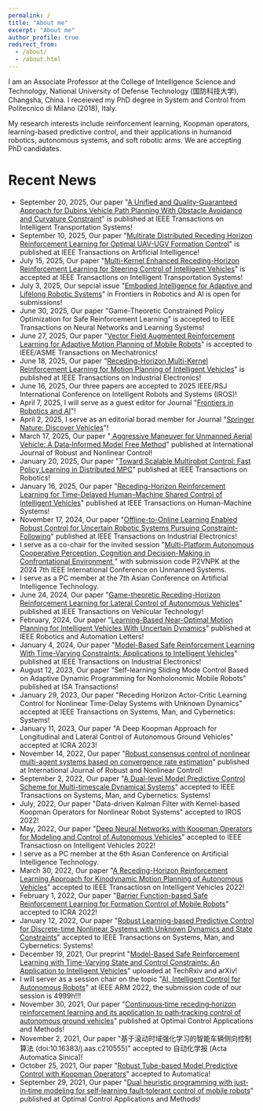 ```yaml
---
permalink: /
title: "About me"
excerpt: "About me"
author_profile: true
redirect_from: 
  - /about/
  - /about.html
---
```

I am an Associate Professor at the College of Intelligence Science and Technology, National University of Defense Technology (国防科技大学), Changsha, China. I receieved my PhD degree in System and Control from Politecnico di Milano (2018), Italy.

My research interests include reinforcement learning, Koopman operators, learning-based predictive control, and their applications in humanoid robotics, autonomous systems, and soft robotic arms. We are accepting PhD candidates.

Recent News 
======
* September 20, 2025, Our paper "[A Unified and Quality-Guaranteed Approach for Dubins Vehicle Path Planning With Obstacle Avoidance and Curvature Constraint](10.1109/TITS.2025.3606479)" is published at IEEE Transactions on Intelligent Transportation Systems!
* September 10, 2025, Our paper "[Multirate Distributed Receding Horizon Reinforcement Learning for Optimal UAV-UGV Formation Control](10.1109/TAI.2025.3607722)" is published at IEEE Transactions on Artificial Intelligence!
* July 15, 2025, Our paper "[Multi-Kernel Enhanced Receding-Horizon Reinforcement Learning for Steering Control of Intelligent Vehicles](10.1109/TITS.2025.3591906)" is accepted at IEEE Transactions on Intelligent Transportation Systems!
* July 3, 2025, Our sepcial issue "[Embodied Intelligence for Adaptive and Lifelong Robotic Systems](https://www.frontiersin.org/research-topics/71958/embodied-intelligence-for-adaptive-and-lifelong-robotic-systems)" in Frontiers in Robotics and AI is open for submissions!
* June 30, 2025, Our paper "Game-Theoretic Constrained Policy Optimization for Safe Reinforcement Learning" is accepted to IEEE Transactions on Neural Networks and Learning Systems!
* June 27, 2025, Our paper "[Vector Field Augmented Reinforcement Learning for Adaptive Motion Planning of Mobile Robots](https://arxiv.org/html/2405.08283v2)" is accepted to IEEE/ASME Transactions on Mechatronics!
* June 18, 2025, Our paper "[Receding-Horizon Multi-Kernel Reinforcement Learning for Motion Planning of Intelligent Vehicles](10.1109/TIE.2025.3569956)" is published at IEEE Transactions on Industrial Electronics!
* June 16, 2025, Our three papers are accepted to 2025 IEEE/RSJ International Conference on Intelligent Robots and Systems (IROS)!
* April 7, 2025, I will serve as a guest editor for Journal "[Frontiers in Robotics and AI](https://www.frontiersin.org/journals/robotics-and-ai)"!
* April 2, 2025, I serve as an editorial borad member for Journal "[Springer Nature: Discover Vehicles](https://link.springer.com/journal/44465)"!
* March 17, 2025, Our paper "[ Aggressive Maneuver for Unmanned Aerial Vehicle: A Data‐Informed Model Free Method](http://doi.org/10.1002/rnc.7889)"  published at International Journal of Robust and Nonlinear Control!
* January 20, 2025, Our paper "[Toward Scalable Multirobot Control: Fast Policy Learning in Distributed MPC](https://ieeexplore.ieee.org/abstract/document/10847886)" published at IEEE Transactions on Robotics!
* January 16, 2025, Our paper "[Receding-Horizon Reinforcement Learning for Time-Delayed Human–Machine Shared Control of Intelligent Vehicles](https://ieeexplore.ieee.org/abstract/document/10844015)" published at IEEE Transactions on Human-Machine Systems!
* November 17, 2024, Our paper "[Offline-to-Online Learning Enabled Robust Control for Uncertain Robotic Systems Pursuing Constraint-Following](https://ieeexplore.ieee.org/document/10570206)" published at IEEE Transactions on Industrial Electronics!
* I serve as a co-chair for the invited session "[Multi-Platform Autonomous Cooperative Perception, Cognition and Decision-Making in Confrontational Environment ](https://icus.c2.org.cn/Invited-Session/)" with submission code P2VNPK at the 2024 7th IEEE International Conference on Unmanned Systems.
* I serve as a PC member at the 7th Asian Conference on Artificial Intelligence Technology.
* June 24, 2024, Our paper "[Game-theoretic Receding-Horizon Reinforcement Learning for Lateral Control of Autonomous Vehicles](https://ieeexplore.ieee.org/document/10570206)" published at IEEE Transactions on Vehicular Technology!
* February, 2024, Our paper "[Learning-Based Near-Optimal Motion Planning for Intelligent Vehicles With Uncertain Dynamics](https://ieeexplore.ieee.org/abstract/document/10271561)" published at IEEE Robotics and Automation Letters!
* January  4, 2024, Our paper "[Model-Based Safe Reinforcement Learning With Time-Varying Constraints: Applications to Intelligent Vehicles](https://ieeexplore.ieee.org/abstract/document/10381514)" published at IEEE Transactions on Industrial Electronics!
* August 12, 2023, Our paper "Self-learning Sliding Mode Control Based on Adaptive Dynamic Programming for Nonholonomic Mobile Robots" published at ISA Transactions!
* January 29, 2023, Our paper "Receding Horizon Actor-Critic Learning Control for Nonlinear Time-Delay Systems with Unknown Dynamics" accepted at IEEE Transactions on Systems, Man, and Cybernetics: Systems!
* January 11, 2023, Our paper "A Deep Koopman Approach for Longitudinal and Lateral Control of Autonomous Ground Vehicles" accepted at ICRA 2023!
* November 14, 2022, Our paper "[Robust consensus control of nonlinear multi-agent systems based on convergence rate estimation](https://onlinelibrary.wiley.com/doi/abs/10.1002/rnc.6477)" published at International Journal of Robust and Nonlinear Control!
* September 2, 2022, Our paper "[A Dual-level Model Predictive Control Scheme for Multi-timescale Dynamical Systems](https://ieeexplore.ieee.org/document/9790335)" accepted to IEEE Transactions on Systems, Man, and Cybernetics: Systems!
* July, 2022, Our paper "Data-driven Kalman Filter with Kernel-based Koopman Operators for Nonlinear Robot Systems" accepted to IROS 2022!
* May, 2022, Our paper "[Deep Neural Networks with Koopman Operators for Modeling and Control of Autonomous Vehicles](https://ieeexplore.ieee.org/document/9790335)" accepted to IEEE Transactiosn on Intelligent Vehicles 2022!
* I serve as a PC member at the 6th Asian Conference on Artificial Intelligence Technology.
* March 30, 2022, Our paper "[A Receding-Horizon Reinforcement Learning Approach for Kinodynamic Motion Planning of Autonomous Vehicles](https://ieeexplore.ieee.org/document/9756946)" accepted to IEEE Transactiosn on Intelligent Vehicles 2022!
* February 1, 2022, Our paper "[Barrier Function-based Safe Reinforcement Learning for Formation Control of Mobile Robots](https://ieeexplore.ieee.org/document/9811604)" accepted to ICRA 2022!
* January 12, 2022, Our paper "[Robust Learning-based Predictive Control for Discrete-time Nonlinear Systems with Unknown Dynamics and State Constraints](https://arxiv.org/abs/1911.09827)" accepted to IEEE Transactions on Systems, Man, and Cybernetics: Systems!
* December 19, 2021, Our preprint "[Model-Based Safe Reinforcement Learning with Time-Varying State and Control Constraints: An Application to Intelligent Vehicles](https://doi.org/10.36227/techrxiv.17205740.v2)" uploaded at TechRxiv and arXiv!
* I will server as a session chair on the topic "[AI, Intelligent  Control for Autonomous Robots](http://www.ieee-arm.org/index.php/invited-sessions/)"   at IEEE ARM 2022, the submission code of our session is 4999h!!!
* November 30, 2021, Our paper "[Continuous‐time receding‐horizon reinforcement learning and its application to path‐tracking control of autonomous ground vehicles](http://doi.org/10.1002/oca.2832)" published at Optimal Control Applications and Methods!
* November 2, 2021, Our paper "基于滚动时域强化学习的智能车辆侧向控制算法 (doi:10.16383/j.aas.c210555)" accepted to 自动化学报 (Acta Automatica Sinica)!
* October 25, 2021, Our paper "[Robust Tube-based Model Predictive Control with Koopman Operators](https://arxiv.org/abs/2108.13011)" accepted to Automatica!
* September 29, 2021, Our paper "[Dual heuristic programming with just‐in‐time modeling for self‐learning fault‐tolerant control of mobile robots](https://onlinelibrary.wiley.com/doi/10.1002/oca.2791)" published at Optimal Control Applications and Methods!


